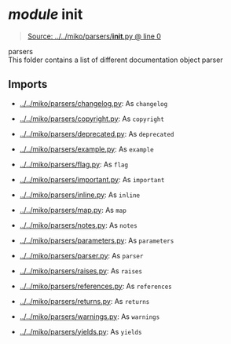 # *module* **__init__**

> [Source: ../../miko/parsers/__init__.py @ line 0](../../miko/parsers/__init__.py#L0)

parsers  
This folder contains a list of different documentation object parser

## Imports

- [../../miko/parsers/changelog.py](../../miko/parsers/changelog.py): As `changelog`

- [../../miko/parsers/copyright.py](../../miko/parsers/copyright.py): As `copyright`

- [../../miko/parsers/deprecated.py](../../miko/parsers/deprecated.py): As `deprecated`

- [../../miko/parsers/example.py](../../miko/parsers/example.py): As `example`

- [../../miko/parsers/flag.py](../../miko/parsers/flag.py): As `flag`

- [../../miko/parsers/important.py](../../miko/parsers/important.py): As `important`

- [../../miko/parsers/inline.py](../../miko/parsers/inline.py): As `inline`

- [../../miko/parsers/map.py](../../miko/parsers/map.py): As `map`

- [../../miko/parsers/notes.py](../../miko/parsers/notes.py): As `notes`

- [../../miko/parsers/parameters.py](../../miko/parsers/parameters.py): As `parameters`

- [../../miko/parsers/parser.py](../../miko/parsers/parser.py): As `parser`

- [../../miko/parsers/raises.py](../../miko/parsers/raises.py): As `raises`

- [../../miko/parsers/references.py](../../miko/parsers/references.py): As `references`

- [../../miko/parsers/returns.py](../../miko/parsers/returns.py): As `returns`

- [../../miko/parsers/warnings.py](../../miko/parsers/warnings.py): As `warnings`

- [../../miko/parsers/yields.py](../../miko/parsers/yields.py): As `yields`
